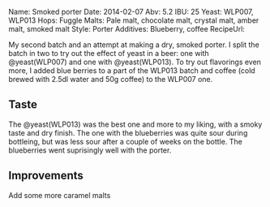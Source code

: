 Name: Smoked porter
Date: 2014-02-07
Abv: 5.2
IBU: 25
Yeast: WLP007, WLP013
Hops: Fuggle
Malts: Pale malt, chocolate malt, crystal malt, amber malt, smoked malt
Style: Porter
Additives: Blueberry, coffee
RecipeUrl:

My second batch and an attempt at making a dry, smoked porter. I split the batch in two to try out the effect of yeast in a beer: one with @yeast(WLP007) and one with @yeast(WLP013). To try out flavorings even more, I added blue berries to a part of the WLP013 batch and coffee (cold brewed with 2.5dl water and 50g coffee) to the WLP007 one.

## Taste

The @yeast(WLP013) was the best one and more to my liking, with a smoky taste and dry finish. The one with the blueberries was quite sour during bottleing, but was less sour after a couple of weeks on the bottle. The blueberries went suprisingly well with the porter. 

## Improvements

Add some more caramel malts
